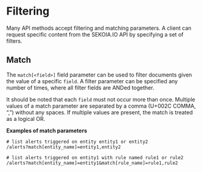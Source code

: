 # Filtering

Many API methods accept filtering and matching parameters. A client can request specific content from the SEKOIA.IO API by specifying a set of filters.

## Match

The `match[<field>]` field parameter can be used to filter documents given the value of a specific `field`. A filter parameter can be specified any number of times, where all filter fields are ANDed together. 

It should be noted that each `field` must not occur more than once. Multiple values of a match parameter are separated by a comma (U+002C COMMA, “,”) without any spaces. If multiple values are present, the match is treated as a logical OR.

**Examples of match parameters**

```
# list alerts triggered on entity entity1 or entity2
/alerts?match[entity_name]=entity1,entity2

# list alerts triggered on entity1 with rule named rule1 or rule2
/alerts?match[entity_name]=entity1&match[rule_name]=rule1,rule2
```

